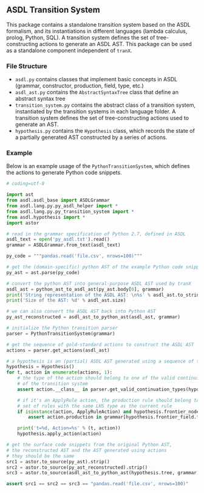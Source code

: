 ## ASDL Transition System

This package contains a standalone transition system based on the ASDL formalism, 
and its instantiations in different languages (lambda calculus, prolog, Python, SQL).
A transition system defines the set of tree-constructing actions to generate an ASDL AST.
This package can be used as a standalone component independent of `tranX`.

### File Structure

* `asdl.py` contains classes that implement basic concepts in ASDL (grammar, constructor, production, field, type, etc.)
* `asdl_ast.py` contains the `AbstractSyntaxTree` class that define an abstract syntax tree
* `transition_system.py` contains the abstract class of a transition system,
instantiated by the transition systems in each language folder. 
A transition system defines the set of tree-constructing actions used to generate an AST. 
* `hypothesis.py` contains the `Hypothesis` class, which records the state of a partially generated AST constructed
by a series of actions. 

### Example

Below is an example usage of the `PythonTransitionSystem`, which defines the actions
to generate Python code snippets.

```python
# coding=utf-8

import ast
from asdl.asdl_base import ASDLGrammar
from asdl.lang.py.py_asdl_helper import *
from asdl.lang.py.py_transition_system import *
from asdl.hypothesis import *
import astor

# read in the grammar specification of Python 2.7, defined in ASDL
asdl_text = open('py_asdl.txt').read()
grammar = ASDLGrammar.from_text(asdl_text)

py_code = """pandas.read('file.csv', nrows=100)"""

# get the (domain-specific) python AST of the example Python code snippet
py_ast = ast.parse(py_code)

# convert the python AST into general-purpose ASDL AST used by tranX
asdl_ast = python_ast_to_asdl_ast(py_ast.body[0], grammar)
print('String representation of the ASDL AST: \n%s' % asdl_ast.to_string())
print('Size of the AST: %d' % asdl_ast.size)

# we can also convert the ASDL AST back into Python AST
py_ast_reconstructed = asdl_ast_to_python_ast(asdl_ast, grammar)

# initialize the Python transition parser
parser = PythonTransitionSystem(grammar)

# get the sequence of gold-standard actions to construct the ASDL AST
actions = parser.get_actions(asdl_ast)

# a hypothesis is an (partial) ASDL AST generated using a sequence of tree-construction actions
hypothesis = Hypothesis()
for t, action in enumerate(actions, 1):
    # the type of the action should belong to one of the valid continuing types
    # of the transition system
    assert action.__class__ in parser.get_valid_continuation_types(hypothesis)

    # if it's an ApplyRule action, the production rule should belong to the
    # set of rules with the same LHS type as the current rule
    if isinstance(action, ApplyRuleAction) and hypothesis.frontier_node:
        assert action.production in grammar[hypothesis.frontier_field.type]

    print('t=%d, Action=%s' % (t, action))
    hypothesis.apply_action(action)

# get the surface code snippets from the original Python AST,
# the reconstructed AST and the AST generated using actions
# they should be the same
src1 = astor.to_source(py_ast).strip()
src2 = astor.to_source(py_ast_reconstructed).strip()
src3 = astor.to_source(asdl_ast_to_python_ast(hypothesis.tree, grammar)).strip()

assert src1 == src2 == src3 == "pandas.read('file.csv', nrows=100)"

```